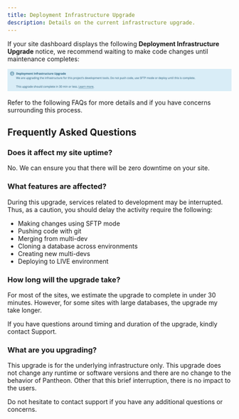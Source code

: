 ```yaml
---
title: Deployment Infrastructure Upgrade
description: Details on the current infrastructure upgrade.
---
```

If your site dashboard displays the following **Deployment Infrastructure Upgrade** notice, we recommend waiting to make code changes until maintenance completes:

![deployment infrastructure upgrade](/source/docs/assets/images/upgrade-notice.png)

Refer to the following FAQs for more details and if you have concerns surrounding this process.
## Frequently Asked Questions

### Does it affect my site uptime?

No. We can ensure you that there will be zero downtime on your site.

### What features are affected?

During this upgrade, services related to development may be interrupted. Thus, as a caution, you should delay the activity require the following:

- Making changes using SFTP mode
- Pushing code with git
- Merging from multi-dev
- Cloning a database across environments
- Creating new multi-devs
- Deploying to LIVE environment

### How long will the upgrade take?

For most of the sites, we estimate the upgrade to complete in under 30 minutes. However, for some sites with large databases, the upgrade my take longer.

If you have questions around timing and duration of the upgrade, kindly contact Support.

### What are you upgrading?

This upgrade is for the underlying infrastructure only. This upgrade does not change any runtime or software versions and there are no change to the behavior of Pantheon. Other that this brief interruption, there is no impact to the users.


Do not hesitate to contact support if you have any additional questions or concerns.
